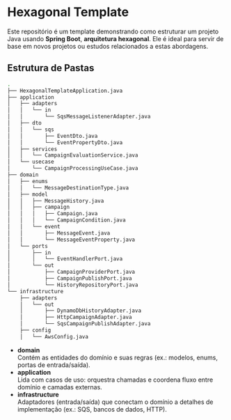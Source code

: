 # Hexagonal Template

Este repositório é um template demonstrando como estruturar um projeto Java usando **Spring Boot**, **arquitetura hexagonal**. Ele é ideal para servir de base em novos projetos ou estudos relacionados a estas abordagens.

## Estrutura de Pastas

```bash
.
├── HexagonalTemplateApplication.java
├── application
│   ├── adapters
│   │   └── in
│   │       └── SqsMessageListenerAdapter.java
│   ├── dto
│   │   └── sqs
│   │       ├── EventDto.java
│   │       └── EventPropertyDto.java
│   ├── services
│   │   └── CampaignEvaluationService.java
│   └── usecase
│       └── CampaignProcessingUseCase.java
├── domain
│   ├── enums
│   │   └── MessageDestinationType.java
│   ├── model
│   │   ├── MessageHistory.java
│   │   ├── campaign
│   │   │   ├── Campaign.java
│   │   │   └── CampaignCondition.java
│   │   └── event
│   │       ├── MessageEvent.java
│   │       └── MessageEventProperty.java
│   └── ports
│       ├── in
│       │   └── EventHandlerPort.java
│       └── out
│           ├── CampaignProviderPort.java
│           ├── CampaignPublishPort.java
│           └── HistoryRepositoryPort.java
└── infrastructure
    ├── adapters
    │   └── out
    │       ├── DynamoDbHistoryAdapter.java
    │       ├── HttpCampaignAdapter.java
    │       └── SqsCampaignPublishAdapter.java
    ├── config
    │   └── AwsConfig.java
```

- **domain**  
  Contém as entidades do domínio e suas regras (ex.: modelos, enums, portas de entrada/saída).  
- **application**  
  Lida com casos de uso: orquestra chamadas e coordena fluxo entre domínio e camadas externas.  
- **infrastructure**  
  Adaptadores (entrada/saída) que conectam o domínio a detalhes de implementação (ex.: SQS, bancos de dados, HTTP).